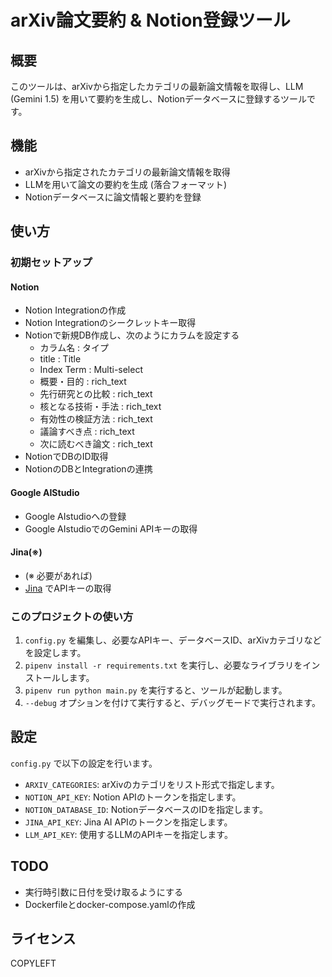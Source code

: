 # arXiv論文要約 & Notion登録ツール

## 概要

このツールは、arXivから指定したカテゴリの最新論文情報を取得し、LLM (Gemini 1.5) を用いて要約を生成し、Notionデータベースに登録するツールです。 

## 機能

* arXivから指定されたカテゴリの最新論文情報を取得
* LLMを用いて論文の要約を生成 (落合フォーマット)
* Notionデータベースに論文情報と要約を登録

## 使い方

### 初期セットアップ
#### Notion
- Notion Integrationの作成
- Notion Integrationのシークレットキー取得
- Notionで新規DB作成し、次のようにカラムを設定する
  - カラム名 : タイプ
  - title : Title
  - Index Term : Multi-select
  - 概要・目的 : rich_text
  - 先行研究との比較 : rich_text
  - 核となる技術・手法 : rich_text
  - 有効性の検証方法 : rich_text
  - 議論すべき点 : rich_text
  - 次に読むべき論文 : rich_text
- NotionでDBのID取得
- NotionのDBとIntegrationの連携
#### Google AIStudio
- Google AIstudioへの登録
- Google AIstudioでのGemini APIキーの取得
#### Jina(※)
- (※ 必要があれば)
- [Jina](https://jina.ai/) でAPIキーの取得


### このプロジェクトの使い方

1.  `config.py` を編集し、必要なAPIキー、データベースID、arXivカテゴリなどを設定します。
2.  `pipenv install -r requirements.txt` を実行し、必要なライブラリをインストールします。
3.  `pipenv run python main.py` を実行すると、ツールが起動します。
4.  `--debug` オプションを付けて実行すると、デバッグモードで実行されます。

## 設定

`config.py` で以下の設定を行います。

*   `ARXIV_CATEGORIES`: arXivのカテゴリをリスト形式で指定します。
*   `NOTION_API_KEY`: Notion APIのトークンを指定します。
*   `NOTION_DATABASE_ID`: NotionデータベースのIDを指定します。
*   `JINA_API_KEY`: Jina AI APIのトークンを指定します。
*   `LLM_API_KEY`: 使用するLLMのAPIキーを指定します。

## TODO

*   実行時引数に日付を受け取るようにする
*   Dockerfileとdocker-compose.yamlの作成

## ライセンス

COPYLEFT
